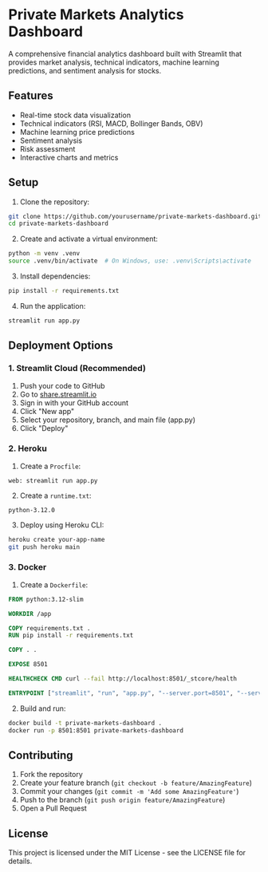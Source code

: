 # Private Markets Analytics Dashboard

A comprehensive financial analytics dashboard built with Streamlit that provides market analysis, technical indicators, machine learning predictions, and sentiment analysis for stocks.

## Features

- Real-time stock data visualization
- Technical indicators (RSI, MACD, Bollinger Bands, OBV)
- Machine learning price predictions
- Sentiment analysis
- Risk assessment
- Interactive charts and metrics

## Setup

1. Clone the repository:
```bash
git clone https://github.com/yourusername/private-markets-dashboard.git
cd private-markets-dashboard
```

2. Create and activate a virtual environment:
```bash
python -m venv .venv
source .venv/bin/activate  # On Windows, use: .venv\Scripts\activate
```

3. Install dependencies:
```bash
pip install -r requirements.txt
```

4. Run the application:
```bash
streamlit run app.py
```

## Deployment Options

### 1. Streamlit Cloud (Recommended)

1. Push your code to GitHub
2. Go to [share.streamlit.io](https://share.streamlit.io)
3. Sign in with your GitHub account
4. Click "New app"
5. Select your repository, branch, and main file (app.py)
6. Click "Deploy"

### 2. Heroku

1. Create a `Procfile`:
```
web: streamlit run app.py
```

2. Create a `runtime.txt`:
```
python-3.12.0
```

3. Deploy using Heroku CLI:
```bash
heroku create your-app-name
git push heroku main
```

### 3. Docker

1. Create a `Dockerfile`:
```dockerfile
FROM python:3.12-slim

WORKDIR /app

COPY requirements.txt .
RUN pip install -r requirements.txt

COPY . .

EXPOSE 8501

HEALTHCHECK CMD curl --fail http://localhost:8501/_stcore/health

ENTRYPOINT ["streamlit", "run", "app.py", "--server.port=8501", "--server.address=0.0.0.0"]
```

2. Build and run:
```bash
docker build -t private-markets-dashboard .
docker run -p 8501:8501 private-markets-dashboard
```

## Contributing

1. Fork the repository
2. Create your feature branch (`git checkout -b feature/AmazingFeature`)
3. Commit your changes (`git commit -m 'Add some AmazingFeature'`)
4. Push to the branch (`git push origin feature/AmazingFeature`)
5. Open a Pull Request

## License

This project is licensed under the MIT License - see the LICENSE file for details. 